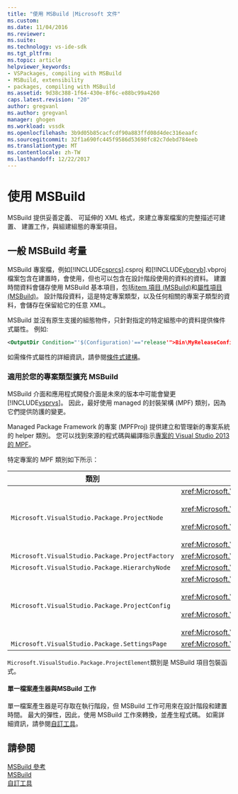 ```yaml
---
title: "使用 MSBuild |Microsoft 文件"
ms.custom: 
ms.date: 11/04/2016
ms.reviewer: 
ms.suite: 
ms.technology: vs-ide-sdk
ms.tgt_pltfrm: 
ms.topic: article
helpviewer_keywords:
- VSPackages, compiling with MSBuild
- MSBuild, extensibility
- packages, compiling with MSBuild
ms.assetid: 9d38c388-1f64-430e-8f6c-e88bc99a4260
caps.latest.revision: "20"
author: gregvanl
ms.author: gregvanl
manager: ghogen
ms.workload: vssdk
ms.openlocfilehash: 3b9d05b85cacfcdf90a883ffd08d4dec316eaafc
ms.sourcegitcommit: 32f1a690fc445f9586d53698fc82c7debd784eeb
ms.translationtype: MT
ms.contentlocale: zh-TW
ms.lasthandoff: 12/22/2017
---
```

# <a name="using-msbuild"></a>使用 MSBuild
MSBuild 提供妥善定義、 可延伸的 XML 格式，來建立專案檔案的完整描述可建置、 建置工作，與組建組態的專案項目。  
  
## <a name="general-msbuild-considerations"></a>一般 MSBuild 考量  
 MSBuild 專案檔，例如[!INCLUDE[csprcs](../../data-tools/includes/csprcs_md.md)].csproj 和[!INCLUDE[vbprvb](../../code-quality/includes/vbprvb_md.md)].vbproj 檔案包含在建置時，會使用，但也可以包含在設計階段使用的資料的資料。 建置時間資料會儲存使用 MSBuild 基本項目，包括[item 項目 (MSBuild)](../../msbuild/item-element-msbuild.md)和[屬性項目 (MSBuild)](../../msbuild/property-element-msbuild.md)。 設計階段資料，這是特定專案類型，以及任何相關的專案子類型的資料，會儲存在保留給它的任意 XML。  
  
 MSBuild 並沒有原生支援的組態物件，只針對指定的特定組態中的資料提供條件式屬性。 例如:   
  
```xml  
<OutputDir Condition="'$(Configuration)'=="release'">Bin\MyReleaseConfig</OutputDir>  
```  
  
 如需條件式屬性的詳細資訊，請參閱[條件式建構](../../msbuild/msbuild-conditional-constructs.md)。  
  
### <a name="extending-msbuild-for-your-project-type"></a>適用於您的專案類型擴充 MSBuild  
 MSBuild 介面和應用程式開發介面是未來的版本中可能會變更[!INCLUDE[vsprvs](../../code-quality/includes/vsprvs_md.md)]。 因此，最好使用 managed 的封裝架構 (MPF) 類別，因為它們提供防護的變更。  
  
 Managed Package Framework 的專案 (MPFProj) 提供建立和管理新的專案系統的 helper 類別。 您可以找到來源的程式碼與編譯指示[專案的 Visual Studio 2013 的 MPF](http://mpfproj12.codeplex.com/)。  
  
 特定專案的 MPF 類別如下所示：  
  
|類別|實作|  
|-----------|--------------------|  
|`Microsoft.VisualStudio.Package.ProjectNode`|<xref:Microsoft.VisualStudio.Shell.Interop.IVsProject3><br /><br /> <xref:Microsoft.VisualStudio.Shell.Interop.IVsCfgProvider2><br /><br /> <xref:Microsoft.VisualStudio.Shell.Interop.IPersistFileFormat><br /><br /> <xref:Microsoft.VisualStudio.Shell.Interop.IVsSolutionEvents>|  
|`Microsoft.VisualStudio.Package.ProjectFactory`|<xref:Microsoft.VisualStudio.Shell.Interop.IVsProjectFactory>|  
|`Microsoft.VisualStudio.Package.HierarchyNode`|<xref:Microsoft.VisualStudio.Shell.Interop.IVsHierarchy>|  
|`Microsoft.VisualStudio.Package.ProjectConfig`|<xref:Microsoft.VisualStudio.Shell.Interop.IVsCfg><br /><br /> <xref:Microsoft.VisualStudio.Shell.Interop.IVsProjectCfg><br /><br /> <xref:Microsoft.VisualStudio.Shell.Interop.IVsBuildableProjectCfg><br /><br /> <xref:Microsoft.VisualStudio.Shell.Interop.IVsDebuggableProjectCfg>|  
|`Microsoft.VisualStudio.Package.SettingsPage`|<xref:Microsoft.VisualStudio.OLE.Interop.IPropertyPageSite>|  
  
 `Microsoft.VisualStudio.Package.ProjectElement`類別是 MSBuild 項目包裝函式。  
  
#### <a name="single-file-generators-vs-msbuild-tasks"></a>單一檔案產生器與MSBuild 工作  
 單一檔案產生器是可存取在執行階段，但 MSBuild 工作可用來在設計階段和建置時間。 最大的彈性，因此，使用 MSBuild 工作來轉換，並產生程式碼。 如需詳細資訊，請參閱[自訂工具](../../extensibility/internals/custom-tools.md)。  
  
## <a name="see-also"></a>請參閱  
 [MSBuild 參考](../../msbuild/msbuild-reference.md)   
 [MSBuild](../../msbuild/msbuild.md)   
 [自訂工具](../../extensibility/internals/custom-tools.md)